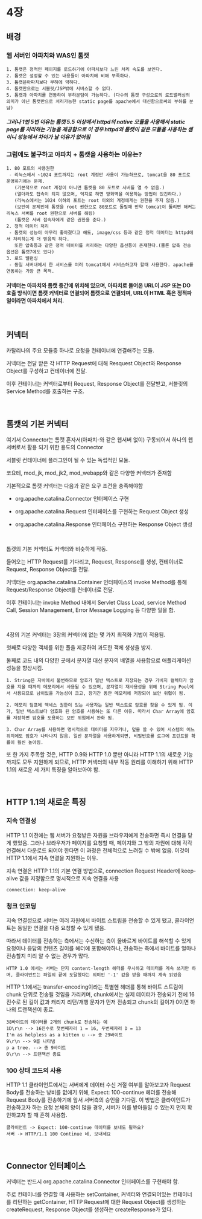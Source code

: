 # 4장

## 배경

### 웹 서버인 아파치와 WAS인 톰캣

~~~
1. 톰캣은 정적인 페이지를 로드하기에 아파치보다 느린 처리 속도를 보인다.
2. 톰캣은 설정할 수 있는 내용들이 아파치에 비해 부족하다.
3. 톰캣은아파치보다 부하에 약하다.
4. 톰캣만으로는 서블릿/JSP밖에 서비스할 수 없다.
5. 톰캣과 아파치를 연동하여 부하분담이 가능하다. (다수의 톰캣 구성으로의 로드밸러싱의 의미가 아닌 톰캣만으로 처리가능한 static page를 apache에서 대신함으로써의 부하를 분담)
~~~

##### 그러나 1번 5번 이유는 톰캣 5.5 이상에서 httpd의 native 모듈을 사용해서 static page를 처리하는 기능을 제공함으로 이 경우 httpd와 톰캣이 같은 모듈을 사용하는 셈이니 성능에서 차이가 날 이유가 없어짐

### 그럼에도 불구하고 아파치 + 톰캣을 사용하는 이유는?

~~~
1. 80 포트의 사용권한
 - 리눅스에서 ~1024 포트까지는 root 계정만 사용이 가능하므로, tomcat을 80 포트로 운영하기에는 문제.
   (기본적으로 root 계정이 아니면 톰켓을 80 포트로 서버를 열 수 없음.)
   (열더라도 접속이 되지 않으며, 억지로 하면 방화벽을 이용하는 방법이 있긴하다.)
   (리눅스에서는 1024 이하의 포트는 root 이외의 계정에게는 권한을 주지 않음.)
   (보안이 문제인데 톰켓을 root 권한으로 80포트로 돌릴때 만약 tomcat이 뚫리면 해커는 리눅스 서버를 root 권한으로 서버를 해킹)
   (톰캣은 서버 접속자에게 같은 권한을 준다.)
2. 정적 데이터 처리
 - 톰캣의 성능이 아무리 좋아졌다고 해도, image/css 등과 같은 정적 데이터는 httpd에서 처리하는게 더 믿음직 하다.
   또한 압축등과 같은 정적 데이터를 처리하는 다양한 옵션등이 존재한다.(물론 압축 전송 옵션은 톰캣7에도 있다)
3. 로드 밸런싱
 - 동일 서버내에서 한 서비스를 여러 tomcat에서 서비스하고자 할때 사용한다. apache를 연동하는 가장 큰 목적.
~~~

#### 커넥터는 아파치와 톰캣 중간에 위치해 있으며, 아파치로 들어온 URL이 JSP 또는 DO 호출 방식이면 톰캣 커넥터로 연결되어 톰캣으로 연결되며, URL이 HTML 혹은 정적파일이라면 아파치에서 처리.

<br>

## 커넥터

카탈리나의 주요 모듈중 하나로 요청을 컨테이너에 연결해주는 모듈.

커넥터는 전달 받은 각 HTTP Request에 대해 Resquest Object와 Response Object를 구성하고 컨테이너에 전달.

이후 컨테이너는 커넥터로부터 Request, Response Object를 전달받고, 서블릿의 Service Method를 호출하는 구조.

<br>

## 톰캣의 기본 커넥터

여기서 Connector는 톰캣 혼자서(아파치-와 같은 웹서버 없이) 구동되어서 하나의 웹서버로서 활용 되기 위한 용도의 Connector

서블릿 컨테이너에 플러그인이 될 수 있는 독립적인 모듈.

코요테, mod_jk, mod_jk2, mod_webapp와 같은 다양한 커넥터가 존재함

기본적으로 톰캣 커넥터는 다음과 같은 요구 조건을 충족해야함

- org.apache.catalina.Connector 인터페이스 구현

- org.apache.catalina.Request 인터페이스를 구현하는 Request Object 생성

- org.apache.catalina.Response 인터페이스 구현하는 Response Object 생성

<br>

톰캣의 기본 커넥터도 커넥터와 비슷하게 작동.

들어오는 HTTP Request를 기다리고, Request, Response를 생성, 컨테이너로 Request, Response Object를 전달.

커넥터는 org.apache.catalina.Container 인터페이스의 invoke Method를 통해 Request/Response Object를 컨테이너로 전달.

이후 컨테이너는 invoke Method 내에서 Servlet Class Load, service Method Call, Session Management, Error Message Logging 등 다양한 일을 함.

<br>

4장의 기본 커넥터는 3장의 커넥터에 없는 몇 가지 최적화 기법이 적용됨.

첫째로 다양한 객체를 위한 풀을 제공하여 과도한 객체 생성을 방지.

둘째로 코드 내의 다양한 곳에서 문자열 대신 문자의 배열을 사용함으로 애플리케이션 성능을 향상시킴.

~~~
1. String은 자바에서 불변하므로 암호가 일반 텍스트로 저장되는 경우 가비지 컬렉터가 암호를 지울 때까지 메모리에서 사용될 수 있으며, 문자열이 재사용성을 위해 String Pool에서 사용되므로 남이있을 가능성이 크고, 장기간 동안 메모리에 저장되어 보안 위협이 됨.

2. 메모리 덤프에 액세스 권한이 있는 사용자는 일반 텍스트로 암호를 찾을 수 있게 됨. 이가, 일반 텍스트보다 암호화 된 암호를 사용하는 또 다른 이유. 따라서 Char Array에 암호를 저장하면 암호를 도용하는 보안 위험에서 완화 됨.

3. Char Array를 사용하면 명시적으로 데이터를 지우거나, 덮을 쓸 수 있어 시스템의 어느 위치에도 암호가 나타나지 않음. 일반 문자열을 사용하게되면, 비밀번호를 로그에 프린트할 확률이 훨씬 높아짐.
~~~

또 한 가지 주목할 것은, HTTP 0.9와 HTTP 1.0 뿐만 아니라 HTTP 1.1의 새로운 기능까지도 모두 지원하게 되므로, HTTP 커넥터의 내부 작동 원리를 이해하기 위해 HTTP 1.1의 새로운 세 가지 특징을 알아보아야 함.

<br>

## HTTP 1.1의 새로운 특징

### 지속 연결성

HTTP 1.1 이전에는 웹 서버가 요청받은 자원을 브라우저에게 전송하면 즉시 연결을 닫게 했었음. 그러나 브라우저가 페이지를 요청할 때, 페이지와 그 밖의 자원에 대해 각각 연결해서 다운로드 되어야 한다면 이 과정은 전체적으로 느려질 수 밖에 없음. 이것이 HTTP 1.1에서 지속 연결을 지원하는 이유.

지속 연결은 HTTP 1.1의 기본 연결 방법으로, connection Request Header에 keep-alive 값을 지정함으로 명시적으로 지속 연결을 사용
~~~
connection: keep-alive
~~~

### 청크 인코딩

지속 연결성으로 서버는 여러 자원에서 바이트 스트림을 전송할 수 있게 됐고, 클라이언트는 동일한 연결을 다중 요청할 수 있게 됐음.

따라서 데이터를 전송하는 측에서는 수신하는 측이 올바르게 바이트를 해석할 수 있게 요청이나 응답의 컨텐츠 길이를 헤더에 포함해야하나, 전송하는 측에서 바이트를 얼마나 전송할지 미리 알 수 없는 경우가 많다.

~~~
HTTP 1.0 에서는 서버는 단지 content-length 헤더를 무시하고 데이터를 계속 쓰기만 하며, 클라이언트는 파일의 끝에 도달했다는 의미인 '-1' 값을 받을 때까지 계속 읽었음
~~~

HTTP 1.1에서는 transfer-encoding이라는 특별헨 헤더를 통해 바이트 스트림이 chunk 단위로 전송될 것임을 가리키며, chunk에서는 실제 데이터가 전송되기 전에 16진수로 된 길이 값과 캐리지 리턴/개행 문자가 먼저 전송되고 chunk의 길이가 0이면 하나의 트랜잭션이 종료.

~~~
38바이트의 데이터를 2개의 chunk로 전송하는 예
1D\r\n --> 16진수로 첫번째자리 1 = 16, 두번째자리 D = 13
I'm as helpless as a kitten u --> 총 29바이트   
9\r\n --> 9를 나타냄
p a tree. --> 총 9바이트
0\r\n --> 트랜잭션 종료
~~~

### 100 상태 코드의 사용

HTTP 1.1 클라이언트에서는 서버에게 데이터 수신 거절 여부를 알아보고자 Request Body를 전송하는 낭비를 없애기 위해, Expect: 100-continue 헤더를 전송해 Request Body를 전송하기에 앞서 서버측의 승인을 기다림. 이 방법은 클라이언트가 전송하고자 하는 요청 본체의 양이 많을 경우, 서버가 이를 받아들일 수 있는지 먼저 확인하고자 할 때 흔히 사용함.

~~~
클라이언트 -> Expect: 100-continue 데이터를 보내도 될까요?
서버 -> HTTP/1.1 100 Continue 네, 보내세요
~~~

<br>

## Connector 인터페이스
커넥터는 반드시 org.apache.catalina.Connector 인터페이스를 구현해야 함.

주로 컨테이너를 연결할 때 사용하는 setContainer, 커넥터와 연결되어있는 컨테이너를 리턴하는 getContainer, HTTP Request에 대한 Request Object를 생성하는 createRequest, Response Object를 생성하는 createResponse가 있다.
